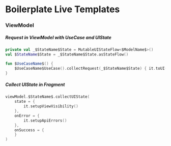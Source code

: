 # Boilerplate Live Templates

### ViewModel

##### Request in ViewModel with UseCase and UIState

```kotlin
private val _$StateName$State = MutableUIStateFlow<$ModelName$>()
val $StateName$State = _$StateName$State.asStateFlow()

fun $UseCaseName$() {
    $UseCaseName$UseCase().collectRequest(_$StateName$State) { it.toUI() }
}
```

##### Collect UIState in Fragment

```kotlin
viewModel.$StateName$.collectUIState(
    state = {
        it.setupViewVisibility()
    },
    onError = {
        it.setupApiErrors()
    },
    onSuccess = {
    }
)
```
